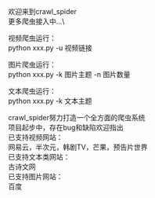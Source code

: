 欢迎来到crawl_spider \
更多爬虫接入中...\

视频爬虫运行：\
python xxx.py -u 视频链接

图片爬虫运行：\
python xxx.py -k 图片主题 -n 图片数量

文本爬虫运行：\
python xxx.py -k 文本主题

crawl_spider努力打造一个全方面的爬虫系统\
项目起步中，存在bug和缺陷欢迎指出\
已支持视频网站：\
网易云，半次元，韩剧TV，芒果，预告片世界\
已支持文本类网站：\
古诗文网\
已支持图片网站：\
百度